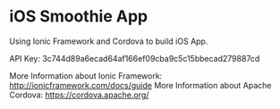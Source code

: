# iOS Smoothie App
Using Ionic Framework and Cordova to build iOS App. 


API Key: 3c744d89a6ecad64af166ef09cba9c5c15bbecad279887cd



More Information about Ionic Framework: http://ionicframework.com/docs/guide 
More Information about Apache Cordova: https://cordova.apache.org/ 
